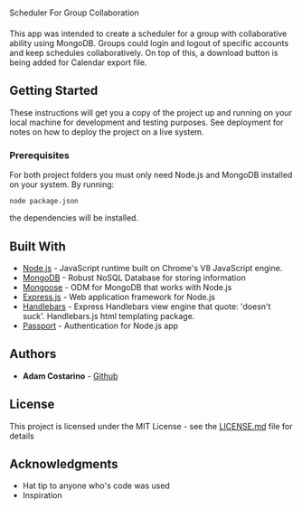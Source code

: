 
Scheduler For Group Collaboration

This app was intended to create a scheduler for a group with collaborative ability using MongoDB. Groups could login and logout of specific accounts and keep schedules collaboratively. On top of this, a download button is being added for Calendar export file.

## Getting Started

These instructions will get you a copy of the project up and running on your local machine for development and testing purposes. See deployment for notes on how to deploy the project on a live system.

### Prerequisites

For both project folders you must only need Node.js and MongoDB installed on your system. By running:

```
node package.json
```
the dependencies will be installed.

## Built With

* [Node.js](https://nodejs.org/en/) - JavaScript runtime built on Chrome's V8 JavaScript engine.
* [MongoDB](https://www.mongodb.com/) - Robust NoSQL Database for storing information
* [Mongoose](http://mongoosejs.com/) - ODM for MongoDB that works with Node.js
* [Express.js](https://expressjs.com/) - Web application framework for Node.js
* [Handlebars](https://github.com/ericf/express-handlebars) - Express Handlebars view engine that quote: 'doesn't suck'. Handlebars.js html templating package.
* [Passport](http://passportjs.org/) - Authentication for Node.js app

## Authors

* **Adam Costarino** - [Github](https://github.com/ajcost)

## License

This project is licensed under the MIT License - see the [LICENSE.md](LICENSE.md) file for details

## Acknowledgments

* Hat tip to anyone who's code was used
* Inspiration
